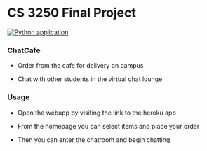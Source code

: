 # CS 3250 Final Project 

[![Python application](https://github.com/cs3250-final-team-5/cs3250-final-team-5/actions/workflows/python-app.yml/badge.svg)](https://github.com/cs3250-final-team-5/cs3250-final-team-5/actions/workflows/python-app.yml)

### ChatCafe

- Order from the cafe for delivery on campus 

- Chat with other students in the virtual chat lounge

### Usage 

- Open the webapp by visiting the link to the heroku app

- From the homepage you can select items and place your order

- Then you can enter the chatroom and begin chatting

